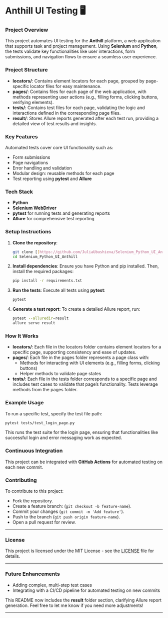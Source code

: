 # Anthill UI Testing 🖥️

### Project Overview
This project automates UI testing for the **Anthill** platform, a web application that supports task and project management. Using **Selenium** and **Python**, the tests validate key functionalities like user interactions, form submissions, and navigation flows to ensure a seamless user experience.

### Project Structure
- **locators/**: Contains element locators for each page, grouped by page-specific locator files for easy maintenance.
- **pages/**: Contains files for each page of the web application, with methods representing user actions (e.g., filling forms, clicking buttons, verifying elements).
- **tests/**: Contains test files for each page, validating the logic and interactions defined in the corresponding page files.
- **result/**: Stores Allure reports generated after each test run, providing a detailed view of test results and insights.

### Key Features
Automated tests cover core UI functionality such as:
- Form submissions
- Page navigations
- Error handling and validation
- Modular design: reusable methods for each page
- Test reporting using **pytest** and **Allure**

### Tech Stack
- **Python**
- **Selenium WebDriver**
- **pytest** for running tests and generating reports
- **Allure** for comprehensive test reporting

### Setup Instructions

1. **Clone the repository**:
    ```bash
    git clone [[https://github.com/JuliaUbushieva/Selenium_Python_UI_Anthill.git]
    cd Selenium_Python_UI_Anthill
    ```

2. **Install dependencies**:
    Ensure you have Python and pip installed. Then, install the required packages:
    ```bash
    pip install -r requirements.txt
    ```

3. **Run the tests**:
    Execute all tests using **pytest**:
    ```bash
    pytest
    ```

4. **Generate a test report**:
    To create a detailed Allure report, run:
    ```bash
    pytest --alluredir=result
    allure serve result
    ```

### How It Works
- **locators/**: Each file in the locators folder contains element locators for a specific page, supporting consistency and ease of updates.
- **pages/**: Each file in the pages folder represents a page class with:
  - Methods for interacting with UI elements (e.g., filling forms, clicking buttons)
  - Helper methods to validate page states
- **tests/**: Each file in the tests folder corresponds to a specific page and includes test cases to validate that page’s functionality. Tests leverage methods from the pages folder.

### Example Usage
To run a specific test, specify the test file path:
```bash
pytest tests/test_login_page.py
```
This runs the test suite for the login page, ensuring that functionalities like successful login and error messaging work as expected.

### Continuous Integration

This project can be integrated with **GitHub Actions** for automated testing on each new commit.

### Contributing

To contribute to this project:
- Fork the repository.
- Create a feature branch: (`git checkout -b feature-name`).
- Commit your changes (`git commit -m 'Add feature'`).
- Push to the branch (`git push origin feature-name`).
- Open a pull request for review.

---

### License
This project is licensed under the MIT License - see the [LICENSE](LICENSE) file for details.

---

### Future Enhancements
- Adding complex, multi-step test cases
- Integrating with a CI/CD pipeline for automated testing on new commits


This README now includes the **result** folder section, clarifying Allure report generation. Feel free to let me know if you need more adjustments!


---
